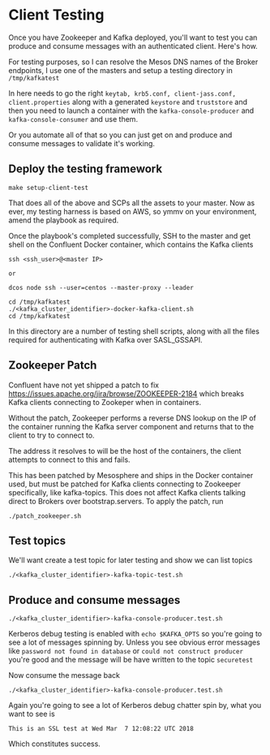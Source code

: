 # Client Testing

Once you have Zookeeper and Kafka deployed, you'll want to test you can produce and consume messages with an authenticated client. Here's how.

For testing purposes, so I can resolve the Mesos DNS names of the Broker endpoints, I use one of the masters and setup a testing directory in `/tmp/kafkatest`

In here needs to go the right `keytab, krb5.conf, client-jass.conf, client.properties` along with a generated `keystore` and `truststore` and then you need to launch a container with the `kafka-console-producer` and `kafka-console-consumer` and use them.

Or you automate all of that so you can just get on and produce and consume messages to validate it's working.

## Deploy the testing framework
```
make setup-client-test
```

That does all of the above and SCPs all the assets to your master. Now as ever, my testing harness is based on AWS, so ymmv on your environment, amend the playbook as required.

Once the playbook's completed successfully, SSH to the master and get shell on the Confluent Docker container, which contains the Kafka clients
```
ssh <ssh_user>@<master IP>

or

dcos node ssh --user=centos --master-proxy --leader

cd /tmp/kafkatest
./<kafka_cluster_identifier>-docker-kafka-client.sh
cd /tmp/kafkatest
```

In this directory are a number of testing shell scripts, along with all the files required for authenticating with Kafka over SASL_GSSAPI.


## Zookeeper Patch

Confluent have not yet shipped a patch to fix https://issues.apache.org/jira/browse/ZOOKEEPER-2184 which breaks Kafka clients connecting to Zookeper when in containers.

Without the patch, Zookeeper performs a reverse DNS lookup on the IP of the container running the Kafka server component and returns that to the client to try to connect to.

The address it resolves to will be the host of the containers, the client attempts to connect to this and fails.

This has been patched by Mesosphere and ships in the Docker container used, but must be patched for Kafka clients connecting to Zookeeper specifically, like kafka-topics.  This does not affect Kafka clients talking direct to Brokers over bootstrap.servers.  To apply the patch, run

```
./patch_zookeeper.sh
```

## Test topics

We'll want create a test topic for later testing and show we can list topics

```
./<kafka_cluster_identifier>-kafka-topic-test.sh
```

## Produce and consume messages
```
./<kafka_cluster_identifier>-kafka-console-producer.test.sh
```

Kerberos debug testing is enabled with `echo $KAFKA_OPTS` so you're going to see a lot of messages spinning by. Unless you see obvious error messages like `password not found in database` or `could not construct producer` you're good and the message will be have written to the topic `securetest`

Now consume the message back
```
./<kafka_cluster_identifier>-kafka-console-producer.test.sh
```

Again you're going to see a lot of Kerberos debug chatter spin by, what you want to see is
```
This is an SSL test at Wed Mar  7 12:08:22 UTC 2018
```

Which constitutes success.